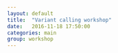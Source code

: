```yaml
---
layout: default
title:  "Variant calling workshop"
date:   2016-11-18 17:50:00
categories: main
group: workshop
---
```

